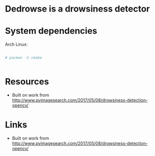 # Dedrowse is a drowsiness detector


# System dependencies                                                                                              
                                                                                                                    
Arch Linux:                                                                                                         
                                                                                                                    
```bash                                                                                                             
                                                                                                                    
# pacman -S cmake                                                                                                   
                                                                                                                    
```                                                                                                                 
                                                                                                                    
# Resources                                                                                                         
                                                                                                                    
* Built on work from http://www.pyimagesearch.com/2017/05/08/drowsiness-detection-opencv/                           


# Links

* Built on work from http://www.pyimagesearch.com/2017/05/08/drowsiness-detection-opencv/
